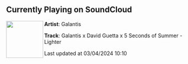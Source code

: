 ## Currently Playing on SoundCloud

[<img align="left" width="100" src="https://i1.sndcdn.com/artworks-goGWjxckDmVf-0-t500x500.jpg">](https://soundcloud.com/wearegalantis/galantis-x-david-guetta-x-5)

**Artist**: Galantis 

**Track**: Galantis x David Guetta x 5 Seconds of Summer - Lighter

Last updated at 03/04/2024 10:10
